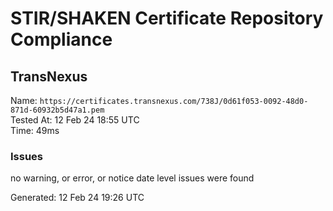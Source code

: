 # STIR/SHAKEN Certificate Repository Compliance

## TransNexus

Name: `https://certificates.transnexus.com/738J/0d61f053-0092-48d0-871d-60932b5d47a1.pem`\
Tested At: 12 Feb 24 18:55 UTC\
Time: 49ms

### Issues

no warning, or error, or notice date level issues were found

Generated: 12 Feb 24 19:26 UTC